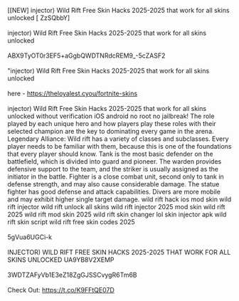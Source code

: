 [[NEW] injector) Wild Rift Free Skin Hacks 2025-2025 that work for all skins unlocked [ ZzSQbbY]
<br>
<br>injector) Wild Rift Free Skin Hacks 2025-2025 that work for all skins unlocked
<br>
<br>ABX9TyOT0r3EF5+aGgbQWDTNRdcREM9_-5cZASF2
<br>
<br>"injector) Wild Rift Free Skin Hacks 2025-2025 that work for all skins unlocked
<br>
<br>here - https://theloyalest.cyou/fortnite-skins
<br>
<br>injector) Wild Rift Free Skin Hacks 2025-2025 that work for all skins unlocked without verification iOS android no root no jailbreak! The role played by each unique hero and how players play these roles with their selected champion are the key to dominating every game in the arena. Legendary Alliance: Wild rift has a variety of classes and subclasses. Every player needs to be familiar with them, because this is one of the foundations that every player should know. Tank is the most basic defender on the battlefield, which is divided into guard and pioneer. The warden provides defensive support to the team, and the striker is usually assigned as the initiator in the battle. Fighter is a close combat unit, second only to tank in defense strength, and may also cause considerable damage. The statue fighter has good defense and attack capabilities. Divers are more mobile and may exhibit higher single target damage. wild rift hack ios mod skin wild rift injector wild rift unlock all skins wild rift injector 2025 mod skin wild rift 2025 wild rift mod skin 2025 wild rift skin changer lol skin injector apk wild rift skin script wild rift free skin codes 2025
<br>
<br>5gVua6UGCi-k
<br>
<br>INJECTOR) WILD RIFT FREE SKIN HACKS 2025-2025 THAT WORK FOR ALL SKINS UNLOCKED UA9YB8V2XEMP
<br>
<br>3WDTZAFyVb1E3eZ18ZgGJSSCvygR6Tm6B
<br>
<br>Check Out: https://t.co/K9FFtQE07D
<br>
